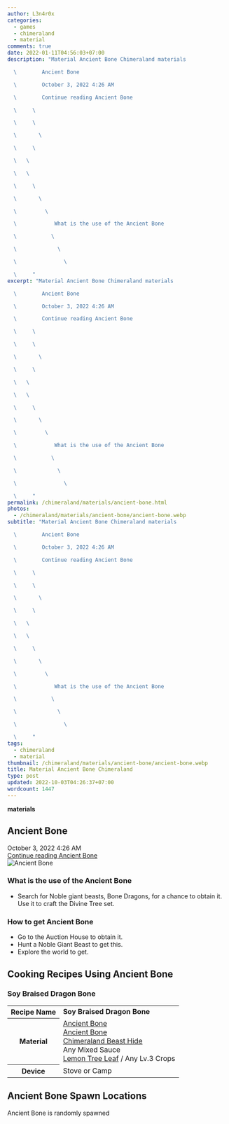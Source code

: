 ```yaml
---
author: L3n4r0x
categories:
  - games
  - chimeraland
  - material
comments: true
date: 2022-01-11T04:56:03+07:00
description: "Material Ancient Bone Chimeraland materials

  \        Ancient Bone

  \        October 3, 2022 4:26 AM

  \        Continue reading Ancient Bone

  \     \ 

  \     \ 

  \       \ 

  \     \ 

  \   \ 

  \   \ 

  \     \ 

  \       \ 

  \         \ 

  \            What is the use of the Ancient Bone

  \           \ 

  \             \ 

  \               \ 

  \     "
excerpt: "Material Ancient Bone Chimeraland materials

  \        Ancient Bone

  \        October 3, 2022 4:26 AM

  \        Continue reading Ancient Bone

  \     \ 

  \     \ 

  \       \ 

  \     \ 

  \   \ 

  \   \ 

  \     \ 

  \       \ 

  \         \ 

  \            What is the use of the Ancient Bone

  \           \ 

  \             \ 

  \               \ 

  \     "
permalink: /chimeraland/materials/ancient-bone.html
photos:
  - /chimeraland/materials/ancient-bone/ancient-bone.webp
subtitle: "Material Ancient Bone Chimeraland materials

  \        Ancient Bone

  \        October 3, 2022 4:26 AM

  \        Continue reading Ancient Bone

  \     \ 

  \     \ 

  \       \ 

  \     \ 

  \   \ 

  \   \ 

  \     \ 

  \       \ 

  \         \ 

  \            What is the use of the Ancient Bone

  \           \ 

  \             \ 

  \               \ 

  \     "
tags:
  - chimeraland
  - material
thumbnail: /chimeraland/materials/ancient-bone/ancient-bone.webp
title: Material Ancient Bone Chimeraland
type: post
updated: 2022-10-03T04:26:37+07:00
wordcount: 1447
---
```


<link
  rel="stylesheet"
  href="https://rawcdn.githack.com/dimaslanjaka/Web-Manajemen/870a349/css/bootstrap-5-3-0-alpha3-wrapper.css"
/>
<section id="bootstrap-wrapper">
  <div data-bs-theme="dark">
    <div
      class="row g-0 border rounded overflow-hidden flex-md-row mb-4 shadow-sm position-relative bg-dark text-light"
    >
      <div class="col p-4 d-flex flex-column position-static">
        <strong class="d-inline-block mb-2 text-success">materials</strong>
        <h2 class="mb-0">Ancient Bone</h2>
        <div class="mb-1 text-muted">October 3, 2022 4:26 AM</div>
        <a
          href="/chimeraland/materials/ancient-bone.html"
          class="stretched-link d-none text-primary"
          >Continue reading Ancient Bone</a
        >
      </div>
      <div class="col-auto d-none d-md-block d-lg-block">
        <img
          src="https://www.webmanajemen.com/chimeraland/materials/ancient-bone/ancient-bone.webp"
          alt="Ancient Bone"
        />
      </div>
    </div>
    <div class="row">
      <div class="col-lg-6 col-12 mb-2">
        <div class="card">
          <div class="card-body">
            <h3 class="card-title">What is the use of the Ancient Bone</h3>
            <div class="card-text">
              <ul>
                <li>
                  Search for Noble giant beasts, Bone Dragons, for a chance to
                  obtain it. Use it to craft the Divine Tree set.
                </li>
              </ul>
            </div>
          </div>
        </div>
      </div>
      <div class="col-lg-6 col-12 mb-2">
        <div class="card">
          <div class="card-body">
            <h3 class="card-title">How to get Ancient Bone</h3>
            <div class="card-text">
              <ul>
                <li>Go to the Auction House to obtain it.</li>
                <li>Hunt a Noble Giant Beast to get this.</li>
                <li>Explore the world to get.</li>
              </ul>
            </div>
          </div>
        </div>
      </div>
      <div class="col-12 mb-2">
        <h2 id="cookable">Cooking Recipes Using Ancient Bone</h2>
        <div id="recipe-soy-braised-dragon-bone">
          <h3 id="item-soy-braised-dragon-bone">Soy Braised Dragon Bone</h3>
          <div class="mb-2">
            <table class="table">
              <tr>
                <th>Recipe Name</th>
                <td><b>Soy Braised Dragon Bone</b></td>
              </tr>
              <tr>
                <th>Material</th>
                <td>
                  <a
                    class="text-decoration-none text-primary"
                    href="/chimeraland/materials/ancient-bone.html"
                    >Ancient Bone</a
                  ><br /><a
                    class="text-decoration-none text-primary"
                    href="/chimeraland/materials/ancient-bone.html"
                    >Ancient Bone</a
                  ><br /><a
                    class="text-decoration-none text-primary"
                    href="/chimeraland/materials/chimeraland-beast-hide.html"
                    >Chimeraland Beast Hide</a
                  ><br />Any Mixed Sauce<br /><a
                    class="text-decoration-none text-primary"
                    href="/chimeraland/materials/lemon-tree-leaf.html"
                    >Lemon Tree Leaf</a
                  ><span> / </span>Any Lv.3 Crops
                </td>
              </tr>
              <tr>
                <th>Device</th>
                <td>Stove or Camp</td>
              </tr>
            </table>
          </div>
        </div>
      </div>
      <div class="col-12 mb-2">
        <h2>Ancient Bone Spawn Locations</h2>
        <p>Ancient Bone is randomly spawned</p>
      </div>
    </div>
  </div>
</section>